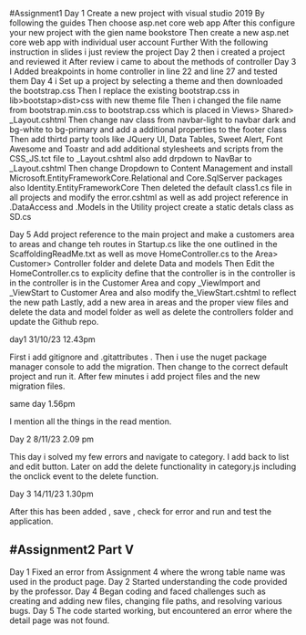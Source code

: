 #Assignment1
Day 1
Create a new project with visual studio 2019
By following the guides
Then choose asp.net core web app
After this configure your new project with the gien name bookstore
Then create a new asp.net core web app with individual user account
Further With the following instruction in slides i just review the project
Day 2
then i created a project and reviewed it
After review i came to about the methods of controller
Day 3 
I Added breakpoints in home controller in line 22 and line 27 and tested them
Day 4 
 i Set up a project by selecting a theme  and then downloaded the bootstrap.css
 Then I replace the existing bootstrap.css in lib>bootstap>dist>css with new theme file
 Then i changed the file name from bootstrap.min.css to bootstrap.css which is placed in Views> Shared> _Layout.cshtml
 Then change nav class from navbar-light to navbar dark and bg-white to bg-primary and add a additional properties to the footer class
 Then add thirtd party tools like JQuery UI, Data Tables, Sweet Alert, Font Awesome and Toastr and add additional stylesheets and scripts from the CSS_JS.tct file to _Layout.cshtml also add drpdown to NavBar to _Layout.cshtml
 Then change Dropdown to Content Management and install Microsoft.EntityFrameworkCore.Relational and Core.SqlServer packages also Identity.EntityFrameworkCore
 Then deleted the default class1.cs file in all projects and modify the error.cshtml as well as add project reference in .DataAccess and .Models
 in the Utility project create a static detals class as SD.cs 

 Day 5
 Add project reference to the main project and make a customers area to areas and change teh routes in Startup.cs like the one outlined in the ScaffoldingReadMe.txt as well as move HomeController.cs to the Area> Customer> Controller folder and delete Data and models
 Then Edit the HomeController.cs to explicity define that the controller is in the controller is in the controller is in the Customer Area and copy _ViewImport and _ViewStart to Customer Area and also modify the_ViewStart.cshtml to reflect the new path
 Lastly, add a new area in areas and the proper view files and delete the data and model folder as well as delete the controllers folder and update the Github repo.


 day1 31/10/23 12.43pm

First i add gitignore and .gitattributes .
Then i use the nuget package manager console to add the migration.
Then change to the correct default project and run it.
After few minutes i add project files and the new migration files.

same day 1.56pm

I mention all the things in the read mention.

Day 2 8/11/23  2.09 pm

This day i solved my few errors and navigate to category.
I add back to list and edit button.
Later on add the delete functionality in category.js including the onclick event to the delete function.

Day 3 14/11/23 1.30pm 

After this has been added , save , check for error and run and test the application.


#Assignment2 Part V 
--------



Day 1
Fixed an error from Assignment 4 where the wrong table name was used in the product page.
Day 2
Started understanding the code provided by the professor.
Day 4
Began coding and faced challenges such as creating and adding new files, changing file paths, and resolving various bugs.
Day 5
The code started working, but encountered an error where the detail page was not found.

